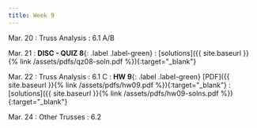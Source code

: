 ```yaml
---
title: Week 9 
---
```

Mar. 20 
: Truss Analysis
  : 6.1 A/B


Mar. 21
: **DISC - QUIZ 8**{: .label .label-green} 
  : [solutions]({{ site.baseurl }}{% link /assets/pdfs/qz08-soln.pdf %}){:target="_blank"}

Mar. 22
: Truss Analysis
  : 6.1 C
: **HW 9**{: .label .label-green} [PDF]({{ site.baseurl }}{% link /assets/pdfs/hw09.pdf %}){:target="_blank"}
  : [solutions]({{ site.baseurl }}{% link /assets/pdfs/hw09-solns.pdf %}){:target="_blank"}

Mar. 24 
: Other Trusses
  : 6.2

